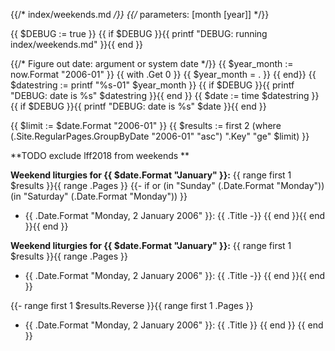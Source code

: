 {{/* index/weekends.md */}}
{{/* parameters: [month [year]] */}}

{{ $DEBUG := true }}
{{ if $DEBUG }}{{ printf "DEBUG: running index/weekends.md"  }}{{ end }}

{{/* Figure out date: argument or system date */}}
{{ $year_month := now.Format "2006-01" }}
{{ with .Get 0 }}
  {{ $year_month = . }}
{{ end}}
{{ $datestring := printf "%s-01" $year_month }}
{{ if $DEBUG }}{{ printf "DEBUG: date is %s" $datestring }}{{ end }}
{{ $date := time $datestring }}
{{ if $DEBUG }}{{ printf "DEBUG: date is %s" $date }}{{ end }}

{{ $limit := $date.Format "2006-01" }}
{{ $results := first 2 (where (.Site.RegularPages.GroupByDate  "2006-01" "asc") ".Key" "ge" $limit) }}

**TODO exclude lff2018 from weekends **

**Weekend  liturgies for {{ $date.Format "January" }}:**
{{ range first 1 $results }}{{ range .Pages }}
{{- if or (in "Sunday" (.Date.Format "Monday")) (in "Saturday" (.Date.Format "Monday")) }}
- {{ .Date.Format "Monday, 2 January 2006" }}: {{ .Title -}}
{{ end }}{{ end }}{{ end }}


**Weekend liturgies for {{ $date.Format "January" }}:**
{{ range first 1 $results }}{{ range .Pages }}
- {{ .Date.Format "Monday, 2 January 2006" }}: {{ .Title -}}
{{ end }}{{ end }}

{{- range first 1 $results.Reverse }}{{ range first 1 .Pages }}
- {{ .Date.Format "Monday, 2 January 2006" }}: {{ .Title }}
{{ end }}
{{ end }}

